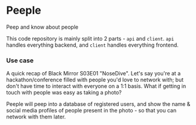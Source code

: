 # Peeple

Peep and know about people

This code repository is mainly split into 2 parts - `api` and `client`. `api` handles everything backend, and `client` handles everything frontend.

### Use case

A quick recap of Black Mirror S03E01 "NoseDive". Let's say you're at a hackathon/conference filled with people you'd love to network with; but don't have time to interact with everyone on a 1:1 basis. What if getting in touch with people was easy as taking a photo?

Peeple will peep into a database of registered users, and show the name & social media profiles of people present in the photo - so that you can network with them later.